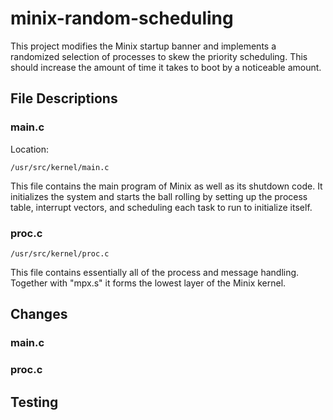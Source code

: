 # minix-random-scheduling
This project modifies the Minix startup banner and implements a randomized selection of processes to skew the priority scheduling. This should increase the amount of time it takes to boot by a noticeable amount.

## File Descriptions

### main.c
Location:
```
/usr/src/kernel/main.c
```
This file contains the main program of Minix as well as its shutdown code. It initializes the system and starts the ball rolling by setting up the process table, interrupt vectors, and scheduling each task to run to initialize itself.
### proc.c
```
/usr/src/kernel/proc.c
```
This file contains essentially all of the process and message handling. Together with "mpx.s" it forms the lowest layer of the Minix kernel.
## Changes

### main.c

### proc.c

## Testing
